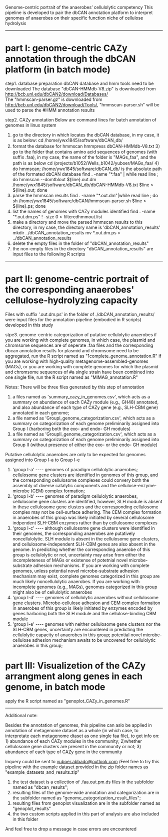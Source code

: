 Genome-centric portrait of the anaerobes’ cellulolytic competency
This pipeline is developed to pair the dbCAN annotation platform to interpret genomes of anaerobes on their specific function niche of cellulose hydrolysis

-------------------------------------------------------------------------------------------------------------------------------------

# part I: genome-centric CAZy annotation through the dbCAN platform (in batch mode)

step1. database preparation
dbCAN database and hmm tools need to be downloaded
The database "dbCAN-HMMdb-V8.zip" is downloaded from http://bcb.unl.edu/dbCAN2/download/Databases/  
The "hmmscan-parser.gz" is downloaded from http://bcb.unl.edu/dbCAN2/download/Tools/, "hmmscan-parser.sh" will be used to parse the #HMM annotation results

step2. CAZy annotation
Below are command lines for batch annotation of genomes in linux system
1) go to the directory in which locates the dbCAN database, in my case, it is as below:
cd /home/ywx1845/software/dbCAN_db/
2) format the database for hmmscan
hmmpress dbCAN-HMMdb-V8.txt
3）go to the folder that contains amino acid sequences of genomes (with suffix .faa), in my case, the name of the folder is "MAGs_faa", and the path is as below
cd /projects/b1052/Wells_b1042/yuboer/MAGs_faa/
4）do hmmscan; /home/ywx1845/software/dbCAN_db/ is the absolute path of the formated dbCAN database
find . -name "*.faa" | while read line ; do hmmscan --domtblout ${line}.out.dm /home/ywx1845/software/dbCAN_db/dbCAN-HMMdb-V8.txt $line > ${line}.out; done
5) parse the hmmscan results
find . -name "*.out.dm"|while read line ; do sh /home/ywx1845/software/dbCAN/hmmscan-parser.sh $line > ${line}.ps; done
6) list the names of genomes with CAZy modules identified
find . -name "*.out.dm.ps" ! -size 0 > filteredhmmout.list
7) make a directory and move the parsed hmmscan results to this directory, in my case, the directory name is 'dbCAN_annotation_results'
mkdir ../dbCAN_annotation_results
mv *.out.dm.ps > ../dbCAN_annotation_results
8) delete the empty files in the folder of "dbCAN_annotation_results"
9) the non-empty files in the directory "dbCAN_annotation_results" are input files to the following R scripts

-----------------------------------------------------------------------------------------------------------------------------------

# part II: genome-centric portrait of the corresponding anaerobes' cellulose-hydrolyzing capacity
Files with suffix '.out.dm.ps' in the folder of ./dbCAN_annotation_results/ were input files for the annotation pipeline (embodied in R scripts) developed in this study

stpe3. genome-centric categorization of putative cellulolytic anaerobes
if you are working with complete genomes, in which case, the plasmid and chromsome sequences are of seperate .faa files and the corresponding dbcan annotation results for plasmid and chromsome need to be aggregated, run the R script named as "1complete_genome_annotation.R"
if you are working with high-quality metagenome-assembled-genomes (MAGs), or you are working with complete genomes for which the plasmid and chromsome sequences of #a single strain have been combined into one single file, run the R script named as "MIMAG_annotation.R"

Notes:
There will be three files generated by this step of annotation
1) a files named as 'summary_cazy_in_genomes.csv', which acts as a summary on abundance of each CAZy module (e.g., GH48) annotated, and also abundance of each type of CAZy gene (e.g., SLH-CBM gene) annotated in each genome;
2) a file named as 'GroupI_genome_categorization.csv', which acts as a summary on categorization of each genome preliminarily assigned into Group I (harboring both the exo- and endo- GH modules)
3) a file named as 'GroupII_genome_categorization.csv', which acts as a summary on categorization of each genome preliminarily assigned into Group II (without presence of either the exo- or the endo- GH module)

Putative cellulolytic anaerobes are only to be expected for genomes assigned into Group I-a to Group I-e
1) 'group I-a' ---- genomes of paradigm cellulolytic anaerobes;  cellulosome gene clusters are identified in genomes of this group, and the corresponding cellulosome complexes could convery both the assembly of diverse catalytic components and the cellulose-enzyme-microbe (CEM) complex formation;    
2) 'group I-b' ---- genomes of paradigm cellulolytic anaerobes, cellulosome gene clusters are identified, however, SLH module is absent in these cellulosome gene clusters and the corresponding cellulosome complex may not be cell-surface adhering. The CEM complex formation in anaerobes of this group was likely initiated by several cellulosome indpendent SLH-CBM enzymes rather than by cellulosome complexes
3) 'group I-c' ---- although cellulosome gene clusters were identified in their genomes, the corresponding anaerobes are putatively noncellulolytic.   SLH module is absent in the cellulosome gene clusters, and cellulosome-independent SLH-CBM genes are also absent in the genome. In predicting whether the corresponding anaerobe of this group is cellulolytic or not, uncertainty may arise from either the incompleteness of MAGs or existense of potetnial novel microbe-substrate adhesion mechanisms. If you are working with complete genomes, unless potential novel microbe-substrate adhesion mechanism may exist, complete genomes categorized in this group are much likely noncellulolytic anaerobes.  If you are working with incomplete genomes (e.g., MAGs), genomes categorized in this group might also be of cellulolytic anaerobes 
4) 'group I-d' ---- genomes of cellulolytic anaerobes without cellulosome gene clusters. Microbe-cellulose adhesion and CEM complex formaiton in anaerobes of this group is likely initiated by enzymes encoded by genes harboring both the SLH module and the cellulose-binding CBM module
5) 'group I-e' ---- genomes with neither cellulosome gene clusters nor the SLH-CBM genes, uncertainty are encountered in predicting the cellulolytic capacity of anaerobes in this group; potential novel microbe-cellulose adhesion mechanism awaits to be uncovered for cellulolytic anaerobes in this group;

# part III: Visualizetion of the CAZy arrangment along genes in each genome, in batch mode
apply the R script named as "genoplot_CAZy_in_genomes.R"
   
-----------------------------------------------------------------------------------------------------------------------------

Additional note:

Besides the annotation of genomes, this pipeline can aslo be applied in annotation of metagenome dataset as a whole (in which case, to interpretate each metagenome dtaset as one single faa file), to get info on: 1) abundance of each CAZy modules in the community; 2)whether cellulosome gene clusters are present in the community or not; 3) abundance of each type of CAZy gene in the community

Inquery could be sent to yuboer.abbado@outlook.com
/Feel free to try this pipeline with the example dataset provided in the zip folder names as "example_datasets_and_results.zip"
1) the test dataset is a collection of .faa.out.pm.ds files in the subfolder named as "dbcan_results";
2) resulting files of the genome-wide annotation and categorization are in the subfolder named as "genome_categorization_result_files";
3) resulting files from genoplot visualization are in the subfolder named as "genoplot_results"
4) the two custom scripts applied in this part of analysis are also included in this folder

And feel free to drop a message in case errors are encountered
